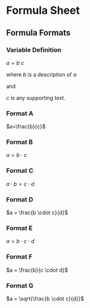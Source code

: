 # Formula Sheet

## Formula Formats

### Variable Definition

$a=b$
$c$

where $b$ is a description of $a$

and

$c$ is any supporting text.

### Format A

$a=\frac{b}{c}$

### Format B

$a=b \cdot c$

### Format C

$a \cdot b=c \cdot d$

### Format D

$a = \frac{b \cdot c}{d}$

### Format E

$a = b \cdot c \cdot d$

### Format F

$a = \frac{b}{c \cdot d}$

### Format G

$a = \sqrt{\frac{b \cdot c}{d}}$

